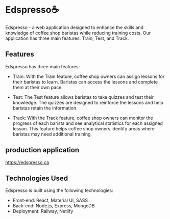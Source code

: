 # Edspresso☕

Edspresso - a web application designed to enhance the skills and knowledge of coffee shop baristas while reducing training costs. Our application has three main features: Train, Test, and Track.

## Features

Edspresso has three main features:

* Train: With the Train feature, coffee shop owners can assign lessons for their baristas to learn. Baristas can access the lessons and complete them at their own pace.

* Test: The Test feature allows baristas to take quizzes and test their knowledge. The quizzes are designed to reinforce the lessons and help baristas retain the information.

* Track: With the Track feature, coffee shop owners can monitor the progress of each barista and see analytical statistics for each assigned lesson. This feature helps coffee shop owners identify areas where baristas may need additional training.

## production application
https://edspresso.ca

## Technologies Used

Edspresso is built using the following technologies:

* Front-end: React, Material UI, SASS
* Back-end: Node.js, Express, MongoDB
* Deployment: Railway, Netlify
